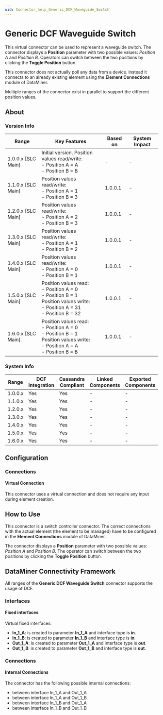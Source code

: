```yaml
---
uid: Connector_help_Generic_DCF_Waveguide_Switch
---
```


# Generic DCF Waveguide Switch

This virtual connector can be used to represent a waveguide switch. The connector displays a **Position** parameter with two possible values: *Position A* and *Position B.* Operators can switch between the two positions by clicking the **Toggle Position** button.

This connector does not actually poll any data from a device. Instead it connects to an already existing element using the **Element Connections** module of DataMiner.

Multiple ranges of the connector exist in parallel to support the different position values.

## About

### Version Info

| Range                | Key Features     | Based on     | System Impact     |
|----------------------|------------------|--------------|-------------------|
| 1.0.0.x [SLC Main] | Initial version. Position values read/write:<br>- Position A = A<br>- Position B = B | - | - |
| 1.1.0.x [SLC Main] | Position values read/write:<br>- Position A = 1<br>- Position B = 3 | 1.0.0.1 | - |
| 1.2.0.x [SLC Main] | Position values read/write:<br>- Position A = 2<br>- Position B = 3 | 1.0.0.1 | - |
| 1.3.0.x [SLC Main] | Position values read/write:<br>- Position A = 1<br>- Position B = 2 | 1.0.0.1 | - |
| 1.4.0.x [SLC Main] | Position values read/write:<br>- Position A = 0<br>- Position B = 1 | 1.0.0.1 | - |
| 1.5.0.x [SLC Main] | Position values read:<br>- Position A = 0<br>- Position B = 1<br>Position values write:<br>- Position A = 31<br>- Position B = 32 | 1.0.0.1 | - |
| 1.6.0.x [SLC Main] | Position values read:<br>- Position A = 0<br>- Position B = 1<br>Position values write:<br>- Position A = A<br>- Position B = B | 1.0.0.1 | - |

### System Info

| Range     | DCF Integration     | Cassandra Compliant     | Linked Components     | Exported Components     |
|-----------|---------------------|-------------------------|-----------------------|-------------------------|
| 1.0.0.x   | Yes                 | Yes                     | -                     | -                       |
| 1.1.0.x   | Yes                 | Yes                     | -                     | -                       |
| 1.2.0.x   | Yes                 | Yes                     | -                     | -                       |
| 1.3.0.x   | Yes                 | Yes                     | -                     | -                       |
| 1.4.0.x   | Yes                 | Yes                     | -                     | -                       |
| 1.5.0.x   | Yes                 | Yes                     | -                     | -                       |
| 1.6.0.x   | Yes                 | Yes                     | -                     | -                       |

## Configuration

### Connections

#### Virtual Connection

This connector uses a virtual connection and does not require any input during element creation.

## How to Use

This connector is a switch controller connector. The correct connections with the actual element (the element to be managed) have to be configured in the **Element Connections** module of DataMiner.

The connector displays a **Position** parameter with two possible values: *Position A* and *Position B.* The operator can switch between the two positions by clicking the **Toggle Position** button.

## DataMiner Connectivity Framework

All ranges of the **Generic DCF Waveguide Switch** connector supports the usage of DCF.

### Interfaces

#### Fixed interfaces

Virtual fixed interfaces:

- **In_1_A**: is created to parameter **In_1_A** and interface type is **in**.
- **In_1_B**: is created to parameter **In_1_B** and interface type is **in**.
- **Out_1_A**: is created to parameter **Out_1_A** and interface type is **out**.
- **Out_1_B**: is created to parameter **Out_1_B** and interface type is **out**.

### Connections

#### Internal Connections

The connector has the following possible internal connections:

- between interface In_1_A and Out_1_A
- between interface In_1_A and Out_1_B
- between interface In_1_B and Out_1_A
- between interface In_1_B and Out_1_B
